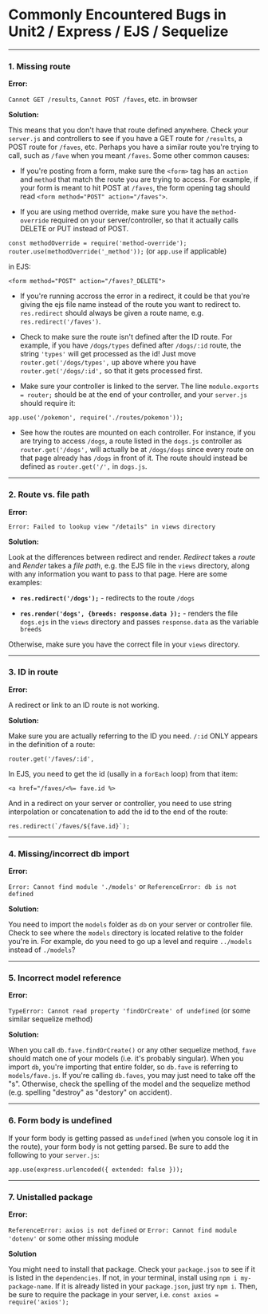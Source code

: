 # Commonly Encountered Bugs in Unit2 / Express / EJS / Sequelize

<hr>

### 1. Missing route

**Error:** 

`Cannot GET /results`, `Cannot POST /faves`, etc. in browser

**Solution:** 

This means that you don't have that route defined anywhere. Check your `server.js` and controllers to see if you have a GET route for `/results`, a POST route for `/faves`, etc. Perhaps you have a similar route you're trying to call, such as `/fave` when you meant `/faves`. Some other common causes: 

* If you're posting from a form, make sure the `<form>` tag has an `action` and `method` that match the route you are trying to access. For example, if your form is meant to hit POST at `/faves`, the form opening tag should read `<form method="POST" action="/faves">`.

* If you are using method override, make sure you have the `method-override` required on your server/controller, so that it actually calls DELETE or PUT instead of POST. 

`const methodOverride = require('method-override');`
`router.use(methodOverride('_method'));` (or `app.use` if applicable)

in EJS:

`<form method="POST" action="/faves?_DELETE">`

* If you're running accross the error in a redirect, it could be that you're giving the ejs file name instead of the route you want to redirect to. `res.redirect` should always be given a route name, e.g. `res.redirect('/faves')`.

* Check to make sure the route isn't defined after the ID route. For example, if you have `/dogs/types` defined after `/dogs/:id` route, the string `'types'` will get processed as the id! Just move `router.get('/dogs/types',` up above where you have `router.get('/dogs/:id',` so that it gets processed first. 

* Make sure your controller is linked to the server. The line `module.exports = router;` should be at the end of your controller, and your `server.js` should require it:

`app.use('/pokemon', require('./routes/pokemon'));`

* See how the routes are mounted on each controller. For instance, if you are trying to access `/dogs`, a route listed in the `dogs.js` controller as `router.get('/dogs',` will actually be at `/dogs/dogs` since every route on that page already has `/dogs` in front of it. The route should instead be defined as `router.get('/',` in `dogs.js`. 

<hr>

### 2. Route vs. file path

**Error:**

`Error: Failed to lookup view "/details" in views directory`

**Solution:**

Look at the differences between redirect and render. *Redirect* takes a *route* and *Render* takes a *file path*, e.g. the EJS file in the `views` directory, along with any information you want to pass to that page. Here are some examples:

* **`res.redirect('/dogs');`** - redirects to the route `/dogs`

* **`res.render('dogs', {breeds: response.data });`** - renders the file `dogs.ejs` in the `views` directory and passes `response.data` as the variable `breeds`

Otherwise, make sure you have the correct file in your `views` directory.

<hr>

### 3. ID in route

**Error:**

A redirect or link to an ID route is not working.

**Solution:**

Make sure you are actually referring to the ID you need. `/:id` ONLY appears in the definition of a route:

 `router.get('/faves/:id',`

In EJS, you need to get the id (usally in a `forEach` loop) from that item:

`<a href="/faves/<%= fave.id %>`

And in a redirect on your server or controller, you need to use string interpolation or concatenation to add the id to the end of the route:

``res.redirect(`/faves/${fave.id}`); ``

<hr>

### 4. Missing/incorrect db import

**Error:**

`Error: Cannot find module './models'` or `ReferenceError: db is not defined`

**Solution:**

You need to import the `models` folder as `db` on your server or controller file. Check to see where the `models` directory is located relative to the folder you're in. For example, do you need to go up a level and require `../models` instead of `./models`? 

<hr>

### 5. Incorrect model reference


**Error:**

`TypeError: Cannot read property 'findOrCreate' of undefined` (or some similar sequelize method)

**Solution:**

When you call `db.fave.findOrCreate()` or any other sequelize method, `fave` should match one of your models (i.e. it's probably singular). When you import `db`, you're importing that entire folder, so `db.fave` is referring to `models/fave.js`.  If you're calling `db.faves`, you may just need to take off the "s". Otherwise, check the spelling of the model and the sequelize method (e.g. spelling "destroy" as "destory" on accident). 

<hr>

### 6. Form body is undefined

If your form body is getting passed as `undefined` (when you console log it in the route), your form body is not getting parsed. Be sure to add the following to your `server.js`:

`app.use(express.urlencoded({ extended: false }));`

<hr>

### 7. Unistalled package

**Error:**

`ReferenceError: axios is not defined` or `Error: Cannot find module 'dotenv'` or some other missing module

**Solution**

You might need to install that package. Check your `package.json` to see if it is listed in the `dependencies`. If not, in your terminal, install using `npm i my-package-name`. If it is already listed in your `package.json`, just try `npm i`. Then, be sure to require the package in your server, i.e. `const axios = require('axios');`


